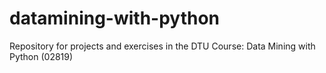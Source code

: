 datamining-with-python
======================

Repository for projects and exercises in the DTU Course: Data Mining with Python (02819)
